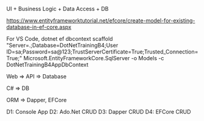 UI + Business Logic + Data Access + DB

https://www.entityframeworktutorial.net/efcore/create-model-for-existing-database-in-ef-core.aspx

For VS Code,
dotnet ef dbcontext scaffold "Server=.;Database=DotNetTrainingB4;User ID=sa;Password=sa@123;TrustServerCertificate=True;Trusted_Connection=True;" Microsoft.EntityFrameworkCore.SqlServer -o Models -c DotNetTrainingB4AppDbContext

Web => API => Database

C# => DB

ORM => Dapper, EFCore

D1: Console App
D2: Ado.Net CRUD
D3: Dapper CRUD
D4: EFCore CRUD